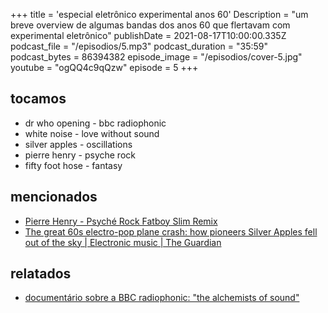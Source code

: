+++
title = 'especial eletrônico experimental anos 60'
Description = "um breve overview de algumas bandas dos anos 60 que flertavam com experimental eletrônico"
publishDate = 2021-08-17T10:00:00.335Z
podcast_file = "/episodios/5.mp3"
podcast_duration = "35:59"
podcast_bytes = 86394382
episode_image = "/episodios/cover-5.jpg"
youtube = "ogQQ4c9qQzw"
episode = 5
+++

## tocamos
* dr who opening - bbc radiophonic
* white noise - love without sound
* silver apples - oscillations
* pierre henry - psyche rock
* fifty foot hose - fantasy


## mencionados

* [Pierre Henry - Psyché Rock Fatboy Slim Remix](https://www.youtube.com/watch?v=fsvMieabNtI)
* [The great 60s electro-pop plane crash: how pioneers Silver Apples fell out of the sky | Electronic music | The Guardian](https://www.theguardian.com/music/2019/apr/09/silver-apples-electro-stars-hendrix-stereolab-portishead-john-lennon)


## relatados
* [documentário sobre a BBC radiophonic: "the alchemists of sound"](https://www.dailymotion.com/video/x5579ti)


